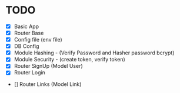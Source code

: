 

# TODO

- [x] Basic App
- [x] Router Base
- [x] Config file (env file)
- [x] DB Config
- [x] Module Hashing - (Verify Password and Hasher password bcrypt)
- [x] Module Security - (create token, verify token)
- [x] Router SignUp (Model User)
- [x] Router Login
- [] Router Links (Model Link)